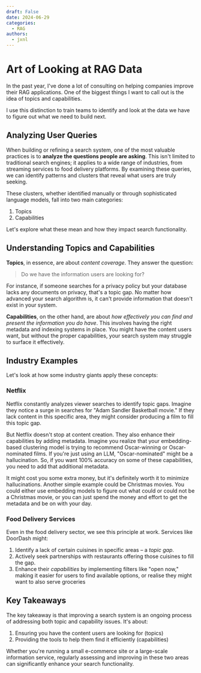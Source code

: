 ```yaml
---
draft: False
date: 2024-06-29
categories:
  - RAG
authors:
  - jxnl
---
```


# Art of Looking at RAG Data

In the past year, I've done a lot of consulting on helping companies improve their RAG applications. One of the biggest things I want to call out is the idea of topics and capabilities. 

I use this distinction to train teams to identify and look at the data we have to figure out what we need to build next.

<!-- more -->

## Analyzing User Queries

When building or refining a search system, one of the most valuable practices is to **analyze the questions people are asking**. This isn't limited to traditional search engines; it applies to a wide range of industries, from streaming services to food delivery platforms. By examining these queries, we can identify patterns and clusters that reveal what users are truly seeking.

These clusters, whether identified manually or through sophisticated language models, fall into two main categories:

1. Topics
2. Capabilities

Let's explore what these mean and how they impact search functionality.

## Understanding Topics and Capabilities

**Topics**, in essence, are about *content coverage*. They answer the question: 

> Do we have the information users are looking for?

For instance, if someone searches for a privacy policy but your database lacks any documents on privacy, that's a topic gap. No matter how advanced your search algorithm is, it can't provide information that doesn't exist in your system.

**Capabilities**, on the other hand, are about *how effectively you can find and present the information you do have*. This involves having the right metadata and indexing systems in place. You might have the content users want, but without the proper capabilities, your search system may struggle to surface it effectively.

## Industry Examples

Let's look at how some industry giants apply these concepts:

### Netflix

Netflix constantly analyzes viewer searches to identify topic gaps. Imagine they notice a surge in searches for "Adam Sandler Basketball movie." If they lack content in this specific area, they might consider producing a film to fill this topic gap. 

But Netflix doesn't stop at content creation. They also enhance their capabilities by adding metadata. Imagine you realize that your embedding-based clustering model is trying to recommend Oscar-winning or Oscar-nominated films. If you're just using an LLM, "Oscar-nominated" might be a hallucination. So, if you want 100% accuracy on some of these capabilities, you need to add that additional metadata. 

It might cost you some extra money, but it's definitely worth it to minimize hallucinations. Another simple example could be Christmas movies. You could either use embedding models to figure out what could or could not be a Christmas movie, or you can just spend the money and effort to get the metadata and be on with your day.

### Food Delivery Services

Even in the food delivery sector, we see this principle at work. Services like DoorDash might:

1. Identify a lack of certain cuisines in specific areas – a *topic gap*.
2. Actively seek partnerships with restaurants offering those cuisines to fill the gap.
3. Enhance their *capabilities* by implementing filters like "open now," making it easier for users to find available options, or realise they might want to also serve groceries 

## Key Takeaways

The key takeaway is that improving a search system is an ongoing process of addressing both topic and capability issues. It's about:

1. Ensuring you have the content users are looking for (topics)
2. Providing the tools to help them find it efficiently (capabilities)

Whether you're running a small e-commerce site or a large-scale information service, regularly assessing and improving in these two areas can significantly enhance your search functionality.